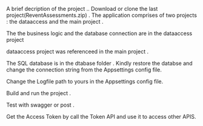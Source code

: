 A brief decription of the project .. 
Download or clone the last project(ReventAssessments.zip) .
The application  comprises of two projects : the dataaccess  and the main project . 

The the business logic and the database connection are in the dataaccess project 

dataaccess project was  referenceed in the main project . 

The SQL database is in the dtabase folder . Kindly restore the databse and change the connection string from the Appsettings config file.

Change the Logfile path to yours in the Appsettings config file.

Build and run the project .

Test with swagger or post .

Get the Access Token by call the Token API and use it to access other APIS.

